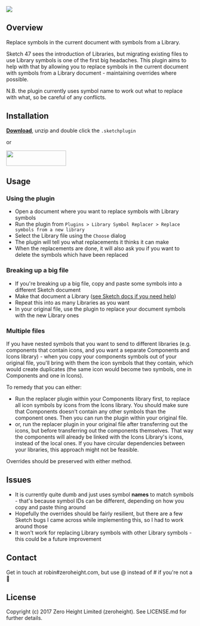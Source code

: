 <img src='https://raw.githubusercontent.com/zeroheight/library-symbol-replacer/master/images/cover.png'>

## Overview
Replace symbols in the current document with symbols from a Library.

Sketch 47 sees the introduction of Libraries, but migrating existing files to use Library symbols is one of the first big headaches. This plugin aims to help with that by allowing you to replace symbols in the current document with symbols from a Library document - maintaining overrides where possible.

N.B. the plugin currently uses symbol name to work out what to replace with what, so be careful of any conflicts.

## Installation
**[Download](https://api.sketchpacks.com/v1/plugins/com.zeroheight.library-symbol-replacer/download)**, unzip and double click the `.sketchplugin`

or

<a href="https://sketchpacks.com/zeroheight/library-symbol-replacer/install">
	<img width="160" height="41" src="http://sketchpacks-com.s3.amazonaws.com/assets/badges/sketchpacks-badge-install.png" >
</a>

## Usage
### Using the plugin
* Open a document where you want to replace symbols with Library symbols
* Run the plugin from `Plugins > Library Symbol Replacer > Replace symbols from a new library`
* Select the Library file using the `Choose` dialog
* The plugin will tell you what replacements it thinks it can make
* When the replacements are done, it will also ask you if you want to delete the symbols which have been replaced

### Breaking up a big file
* If you're breaking up a big file, copy and paste some symbols into a different Sketch document
* Make that document a Library ([see Sketch docs if you need help](https://www.sketchapp.com/docs/libraries/adding-libraries))
* Repeat this into as many Libraries as you want
* In your original file, use the plugin to replace your document symbols with the new Library ones

### Multiple files
If you have nested symbols that you want to send to different libraries (e.g. components that contain icons, and you want a separate Components and Icons library) - when you copy your components symbols out of your original file, you'll bring with them the icon symbols that they contain, which would create duplicates (the same icon would become two symbols, one in Components and one in Icons).

To remedy that you can either:

* Run the replacer plugin within your Components library first, to replace all icon symbols by icons from the Icons library. You should make sure that Components doesn't contain any other symbols than the component ones. Then you can run the plugin within your original file.
* or, run the replacer plugin in your original file after transferring out the icons, but before transferring out the components themselves. That way the components will already be linked with the Icons Library's icons, instead of the local ones. If you have circular dependencies between your libraries, this approach might not be feasible.

Overrides should be preserved with either method.

## Issues
* It is currently quite dumb and just uses symbol **names** to match symbols - that's because symbol IDs can be different, depending on how you copy and paste thing around
* Hopefully the overrides should be fairly resilient, but there are a few Sketch bugs I came across while implementing this, so I had to work around those
* It won't work for replacing Library symbols with other Library symbols - this could be a future improvement

## Contact
Get in touch at robin#zeroheight.com, but use @ instead of # if you're not a 🤖

## License
Copyright (c) 2017 Zero Height Limited (zeroheight). See LICENSE.md for further details.
